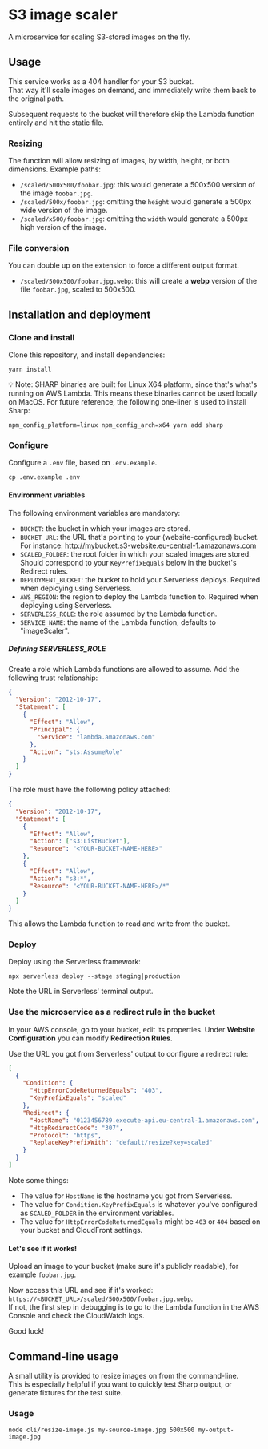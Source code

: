 # S3 image scaler

A microservice for scaling S3-stored images on the fly.

## Usage

This service works as a 404 handler for your S3 bucket.  
That way it'll scale images on demand, and immediately write them back to the original path.

Subsequent requests to the bucket will therefore skip the Lambda function entirely and hit the static file.

### Resizing

The function will allow resizing of images, by width, height, or both dimensions. Example paths:

- `/scaled/500x500/foobar.jpg`: this would generate a 500x500 version of the image `foobar.jpg`.
- `/scaled/500x/foobar.jpg`: omitting the `height` would generate a 500px wide version of the image.
- `/scaled/x500/foobar.jpg`: omitting the `width` would generate a 500px high version of the image.

### File conversion

You can double up on the extension to force a different output format.

- `/scaled/500x500/foobar.jpg.webp`: this will create a **webp** version of the file `foobar.jpg`, scaled to 500x500.

## Installation and deployment

### Clone and install

Clone this repository, and install dependencies:

```
yarn install
```

💡 Note: SHARP binaries are built for Linux X64 platform, since that's what's running on AWS Lambda. This means these binaries cannot be used locally on MacOS.
For future reference, the following one-liner is used to install Sharp:

```
npm_config_platform=linux npm_config_arch=x64 yarn add sharp
```

### Configure

Configure a `.env` file, based on `.env.example`.

```
cp .env.example .env
```

#### Environment variables

The following environment variables are mandatory:

- `BUCKET`: the bucket in which your images are stored.
- `BUCKET_URL`: the URL that's pointing to your (website-configured) bucket. For instance: http://mybucket.s3-website.eu-central-1.amazonaws.com
- `SCALED_FOLDER`: the root folder in which your scaled images are stored. Should correspond to your `KeyPrefixEquals` below in the bucket's Redirect rules.
- `DEPLOYMENT_BUCKET`: the bucket to hold your Serverless deploys. Required when deploying using Serverless.
- `AWS_REGION`: the region to deploy the Lambda function to. Required when deploying using Serverless.
- `SERVERLESS_ROLE`: the role assumed by the Lambda function.
- `SERVICE_NAME`: the name of the Lambda function, defaults to "imageScaler".

##### Defining SERVERLESS_ROLE

Create a role which Lambda functions are allowed to assume. Add the following trust relationship:

```json
{
  "Version": "2012-10-17",
  "Statement": [
    {
      "Effect": "Allow",
      "Principal": {
        "Service": "lambda.amazonaws.com"
      },
      "Action": "sts:AssumeRole"
    }
  ]
}
```

The role must have the following policy attached:

```json
{
  "Version": "2012-10-17",
  "Statement": [
    {
      "Effect": "Allow",
      "Action": ["s3:ListBucket"],
      "Resource": "<YOUR-BUCKET-NAME-HERE>"
    },
    {
      "Effect": "Allow",
      "Action": "s3:*",
      "Resource": "<YOUR-BUCKET-NAME-HERE>/*"
    }
  ]
}
```

This allows the Lambda function to read and write from the bucket.

### Deploy

Deploy using the Serverless framework:

```
npx serverless deploy --stage staging|production
```

Note the URL in Serverless' terminal output.

### Use the microservice as a redirect rule in the bucket

In your AWS console, go to your bucket, edit its properties.
Under **Website Configuration** you can modify **Redirection Rules**.

Use the URL you got from Serverless' output to configure a redirect rule:

```json
[
  {
    "Condition": {
      "HttpErrorCodeReturnedEquals": "403",
      "KeyPrefixEquals": "scaled"
    },
    "Redirect": {
      "HostName": "0123456789.execute-api.eu-central-1.amazonaws.com",
      "HttpRedirectCode": "307",
      "Protocol": "https",
      "ReplaceKeyPrefixWith": "default/resize?key=scaled"
    }
  }
]
```

Note some things:

- The value for `HostName` is the hostname you got from Serverless.
- The value for `Condition.KeyPrefixEquals` is whatever you've configured as `SCALED_FOLDER` in the environment variables.
- The value for `HttpErrorCodeReturnedEquals` might be `403` or `404` based on your bucket and CloudFront settings.

#### Let's see if it works!

Upload an image to your bucket (make sure it's publicly readable), for example `foobar.jpg`.

Now access this URL and see if it's worked: `https://<BUCKET_URL>/scaled/500x500/foobar.jpg.webp`.  
If not, the first step in debugging is to go to the Lambda function in the AWS Console and check the CloudWatch logs.

Good luck!

## Command-line usage

A small utility is provided to resize images on from the command-line.  
This is especially helpful if you want to quickly test Sharp output, or generate fixtures for the test suite.

### Usage

```
node cli/resize-image.js my-source-image.jpg 500x500 my-output-image.jpg
```
